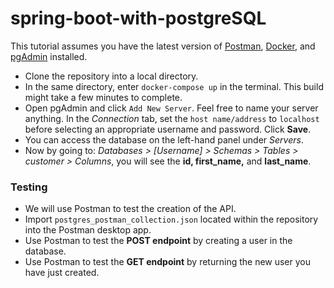 # spring-boot-with-postgreSQL

This tutorial assumes you have the latest version of [Postman](https://www.postman.com/downloads/), [Docker](https://www.docker.com/products/docker-desktop/), and [pgAdmin](https://www.pgadmin.org/download/) installed.

- Clone the repository into a local directory.
- In the same directory, enter ``docker-compose up`` in the terminal. This build might take a few minutes to complete.
- Open pgAdmin and click ``Add New Server``. Feel free to name your server anything. In the *Connection* tab, set the ``host name/address`` to ``localhost`` before selecting an appropriate username and password. Click **Save**.
- You can access the database on the left-hand panel under *Servers*.
- Now by going to: *Databases > [Username] > Schemas > Tables > customer > Columns*, you will see the **id, first_name,** and **last_name**.

### Testing 
- We will use Postman to test the creation of the API.
- Import ``postgres_postman_collection.json`` located within the repository into the Postman desktop app.
- Use Postman to test the **POST endpoint** by creating a user in the database.
- Use Postman to test the **GET endpoint** by returning the new user you have just created.

